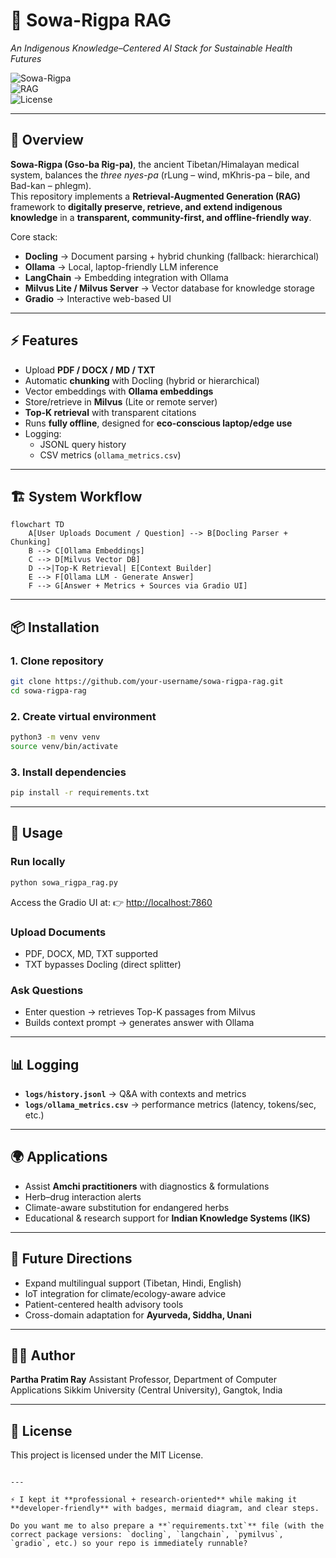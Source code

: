 
# 🌿 Sowa-Rigpa RAG  
*An Indigenous Knowledge–Centered AI Stack for Sustainable Health Futures*

![Sowa-Rigpa](https://img.shields.io/badge/IKS-SowaRigpa-blue)  
![RAG](https://img.shields.io/badge/Framework-RAG-green)  
![License](https://img.shields.io/badge/License-MIT-yellow)

---

## 📖 Overview
**Sowa-Rigpa (Gso-ba Rig-pa)**, the ancient Tibetan/Himalayan medical system, balances the *three nyes-pa* (rLung – wind, mKhris-pa – bile, and Bad-kan – phlegm).  
This repository implements a **Retrieval-Augmented Generation (RAG)** framework to **digitally preserve, retrieve, and extend indigenous knowledge** in a **transparent, community-first, and offline-friendly way**.  

Core stack:
- **Docling** → Document parsing + hybrid chunking (fallback: hierarchical)  
- **Ollama** → Local, laptop-friendly LLM inference  
- **LangChain** → Embedding integration with Ollama  
- **Milvus Lite / Milvus Server** → Vector database for knowledge storage  
- **Gradio** → Interactive web-based UI  

---

## ⚡ Features
- Upload **PDF / DOCX / MD / TXT**  
- Automatic **chunking** with Docling (hybrid or hierarchical)  
- Vector embeddings with **Ollama embeddings**  
- Store/retrieve in **Milvus** (Lite or remote server)  
- **Top-K retrieval** with transparent citations  
- Runs **fully offline**, designed for **eco-conscious laptop/edge use**  
- Logging:  
  - JSONL query history  
  - CSV metrics (`ollama_metrics.csv`)  

---

## 🏗️ System Workflow

```mermaid
flowchart TD
    A[User Uploads Document / Question] --> B[Docling Parser + Chunking]
    B --> C[Ollama Embeddings]
    C --> D[Milvus Vector DB]
    D -->|Top-K Retrieval| E[Context Builder]
    E --> F[Ollama LLM - Generate Answer]
    F --> G[Answer + Metrics + Sources via Gradio UI]
````

---

## 📦 Installation

### 1. Clone repository

```bash
git clone https://github.com/your-username/sowa-rigpa-rag.git
cd sowa-rigpa-rag
```

### 2. Create virtual environment

```bash
python3 -m venv venv
source venv/bin/activate
```

### 3. Install dependencies

```bash
pip install -r requirements.txt
```

---

## 🚀 Usage

### Run locally

```bash
python sowa_rigpa_rag.py
```

Access the Gradio UI at:
👉 [http://localhost:7860](http://localhost:7860)

### Upload Documents

* PDF, DOCX, MD, TXT supported
* TXT bypasses Docling (direct splitter)

### Ask Questions

* Enter question → retrieves Top-K passages from Milvus
* Builds context prompt → generates answer with Ollama

---

## 📊 Logging

* **`logs/history.jsonl`** → Q\&A with contexts and metrics
* **`logs/ollama_metrics.csv`** → performance metrics (latency, tokens/sec, etc.)

---

## 🌍 Applications

* Assist **Amchi practitioners** with diagnostics & formulations
* Herb–drug interaction alerts
* Climate-aware substitution for endangered herbs
* Educational & research support for **Indian Knowledge Systems (IKS)**

---

## 🔮 Future Directions

* Expand multilingual support (Tibetan, Hindi, English)
* IoT integration for climate/ecology-aware advice
* Patient-centered health advisory tools
* Cross-domain adaptation for **Ayurveda, Siddha, Unani**

---

## 🧑‍💻 Author

**Partha Pratim Ray**
Assistant Professor, Department of Computer Applications
Sikkim University (Central University), Gangtok, India

---

## 📜 License

This project is licensed under the MIT License.

```

---

⚡ I kept it **professional + research-oriented** while making it **developer-friendly** with badges, mermaid diagram, and clear steps.  

Do you want me to also prepare a **`requirements.txt`** file (with the correct package versions: `docling`, `langchain`, `pymilvus`, `gradio`, etc.) so your repo is immediately runnable?

